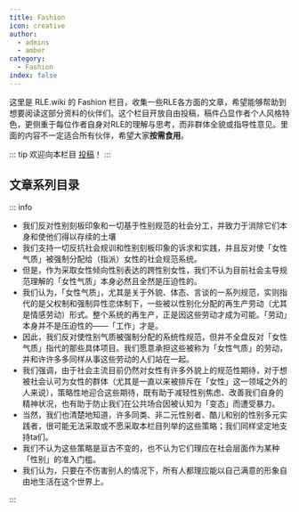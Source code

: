```yaml
---
title: Fashion
icon: creative
author:
  - admins
  - amber
category:
  - Fashion
index: false
---
```


这里是 RLE.wiki 的 Fashion 栏目，收集一些RLE各方面的文章，希望能够帮助到想要阅读这部分资料的伙伴们。这个栏目开放自由投稿，稿件凸显作者个人风格特色，更侧重于每位作者自身对RLE的理解与思考，而非群体全貌或指导性意见。里面的内容不一定适合所有伙伴，希望大家**按需食用**。

::: tip
欢迎向本栏目 [投稿](../contributor-guide/other)！
:::

## 文章系列目录

<ArticlesMenu />

::: info

- 我们反对性别刻板印象和一切基于性别规范的社会分工，并致力于消除它们本身和使他们得以存续的土壤
- 我们支持一切反抗社会规训和性别刻板印象的诉求和实践，并且反对使「女性气质」被强制分配给（指派）女性的社会规范系统。
- 但是，作为采取女性倾向性别表达的跨性别女性，我们不认为目前社会主导规范理解的「女性气质」本身必然且全然是压迫性的。
- 我们认为，「女性气质」，尤其是关于外貌、体态、言谈的一系列规范，实则指代的是父权制和强制异性恋体制下，一些被以性别化分配的再生产劳动（尤其是情感劳动）形式。整个系统的再生产，正是因这些劳动才成为可能。「劳动」本身并不是压迫性的——「工作」才是。
- 因此，我们反对使性别气质被强制分配的系统性规范，但并不全盘反对「女性气质」指代的那些具体项目。我们愿意承担这些被称为「女性气质」的劳动，并和许许多多同样从事这些劳动的人们站在一起。
- 我们强调，由于社会主流目前仍然对女性有许多外貌上的规范性期待，对于想被社会认可为女性的群体（尤其是一直以来被排斥在「女性」这一领域之外的人来说），策略性地迎合这些期待，既有助于减轻性别焦虑、改善我们自身的精神状况，也有助于防止我们在公共场合因被认知为「变态」而遭受暴力。
- 当然，我们也清楚地知道，许多同类、非二元性别者、酷儿和别的性别多元实践者，很可能无法采取或不愿采取本栏目列举的这些策略；我们同样坚定地支持ta们。
- 我们不认为这些策略是亘古不变的，也不认为它们理应在社会层面作为某种「性别」的准入门槛。
- 我们认为，只要在不伤害别人的情况下，所有人都理应能以自己满意的形象自由地生活在这个世界上。

:::
